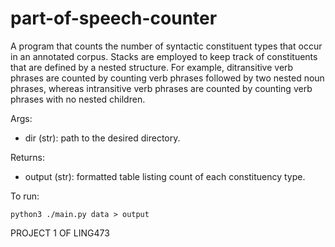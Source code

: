 # part-of-speech-counter
A program that counts the number of syntactic constituent types that occur in an annotated corpus. 
Stacks are employed to keep track of constituents that are defined by a nested structure. For example, ditransitive verb phrases are counted by counting verb phrases followed by two nested noun phrases, whereas intransitive verb phrases are counted by counting verb phrases with no nested children. 

Args:
* dir (str): path to the desired directory.

Returns:
* output (str): formatted table listing count of each constituency type.

To run: 
```
python3 ./main.py data > output
```

PROJECT 1 OF LING473
